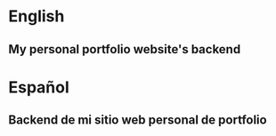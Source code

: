 # English
## My personal portfolio website's backend


# Español
## Backend de mi sitio web personal de portfolio
